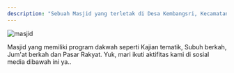 ```yaml
---
description: "Sebuah Masjid yang terletak di Desa Kembangsri, Kecamatan Ngoro, Kabupaten Mojokerto"
---
```


![masjid](image/banner-web.webp)

Masjid yang memiliki program dakwah seperti Kajian tematik, Subuh berkah, Jum'at berkah dan Pasar Rakyat. Yuk, mari ikuti aktifitas kami di sosial media dibawah ini ya..
